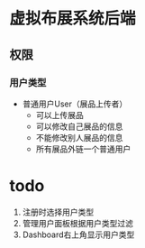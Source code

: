 # 虚拟布展系统后端

## 权限
### 用户类型
- 普通用户User（展品上传者）  
    - 可以上传展品  
    - 可以修改自己展品的信息  
    - 不能修改别人展品的信息  
    - 所有展品外链一个普通用户


# todo
1. 注册时选择用户类型
2. 管理用户面板根据用户类型过滤
3. Dashboard右上角显示用户类型
